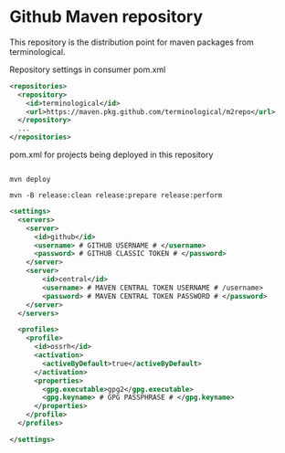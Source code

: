 # Github Maven repository 

This repository is the distribution point for maven packages from terminological.

Repository settings in consumer pom.xml

```XML
<repositories>
  <repository>
    <id>terminological</id>
    <url>https://maven.pkg.github.com/terminological/m2repo</url>
  </repository>
  ...
</repositories>
```

pom.xml for projects being deployed in this repository

```XML

```


```
mvn deploy
```



```
mvn -B release:clean release:prepare release:perform
```

```XML
<settings>
  <servers>
    <server>
      <id>github</id>
      <username> # GITHUB USERNAME # </username>
      <password> # GITHUB CLASSIC TOKEN # </password>
    </server>
    <server>
        <id>central</id>
        <username> # MAVEN CENTRAL TOKEN USERNAME # /username>
        <password> # MAVEN CENTRAL TOKEN PASSWORD # </password>
    </server>
  </servers>

  <profiles>
    <profile>
      <id>ossrh</id>
      <activation>
        <activeByDefault>true</activeByDefault>
      </activation>
      <properties>
        <gpg.executable>gpg2</gpg.executable>
        <gpg.keyname> # GPG PASSPHRASE # </gpg.keyname>
      </properties>
    </profile>
  </profiles>

</settings>



```
